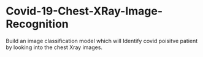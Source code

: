 # Covid-19-Chest-XRay-Image-Recognition
Build an image classification model which will Identify covid poisitve patient by looking into the chest Xray images.
